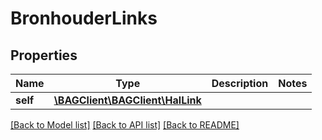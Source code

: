 # BronhouderLinks

## Properties
Name | Type | Description | Notes
------------ | ------------- | ------------- | -------------
**self** | [**\BAGClient\BAGClient\HalLink**](HalLink.md) |  | 

[[Back to Model list]](../../README.md#documentation-for-models) [[Back to API list]](../../README.md#documentation-for-api-endpoints) [[Back to README]](../../README.md)

